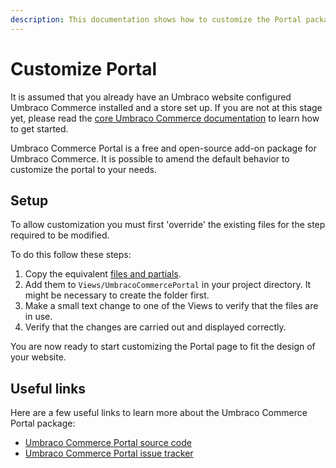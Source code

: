 ```yaml
---
description: This documentation shows how to customize the Portal package for Umbraco Commerce.
---
```


# Customize Portal

It is assumed that you already have an Umbraco website configured Umbraco Commerce installed and a store set up. If you are not at this stage yet, please read the [core Umbraco Commerce documentation](https://docs.umbraco.com/umbraco-commerce/) to learn how to get started.

Umbraco Commerce Portal is a free and open-source add-on package for Umbraco Commerce. It is possible to amend the default behavior to customize the portal to your needs.

## Setup

To allow customization you must first 'override' the existing files for the step required to be modified. 

To do this follow these steps:

1. Copy the equivalent [files and partials](https://github.com/umbraco/Umbraco.Commerce.Portal/tree/main/src/Umbraco.Commerce.Portal/Views/UmbracoCommercePortal). 
2. Add them to `Views/UmbracoCommercePortal` in your project directory. It might be necessary to create the folder first.
3. Make a small text change to one of the Views to verify that the files are in use.
4. Verify that the changes are carried out and displayed correctly.

You are now ready to start customizing the Portal page to fit the design of your website.

## Useful links

Here are a few useful links to learn more about the Umbraco Commerce Portal package:

* [Umbraco Commerce Portal source code](https://github.com/umbraco/Umbraco.Commerce.Portal)
* [Umbraco Commerce Portal issue tracker](https://github.com/umbraco/Umbraco.Commerce.Portal/issues)
